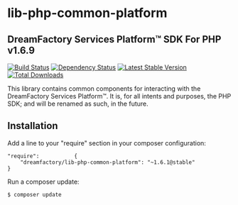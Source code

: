 # lib-php-common-platform

## DreamFactory Services Platform&trade; SDK For PHP v1.6.9

[![Build Status](http://tc.dreamfactory.com:8111/httpAuth/app/rest/builds/buildType:id:DreamfactoryLibPhpCommonPlatform_Release/statusIcon)](http://tc.dreamfactory.com:8111/viewType.html?buildTypeId=DreamfactoryLibPhpCommonPlatform_Release&tab=buildTypeStatusDiv&guest=1)
[![Dependency Status](https://www.versioneye.com/php/dreamfactory:lib-php-common-platform/badge.png)](https://www.versioneye.com/php/dreamfactory:lib-php-common-platform)
[![Latest Stable Version](https://poser.pugx.org/dreamfactory/lib-php-common-platform/version.png)](https://packagist.org/packages/dreamfactory/lib-php-common-platform)
[![Total Downloads](https://poser.pugx.org/dreamfactory/lib-php-common-platform/d/total.png)](https://packagist.org/packages/dreamfactory/lib-php-common-platform)

This library contains common components for interacting with the DreamFactory Services Platform&trade;.
It is, for all intents and purposes, the PHP SDK; and will be renamed as such, in the future.

## Installation

Add a line to your "require" section in your composer configuration:

	"require":           {
		"dreamfactory/lib-php-common-platform": "~1.6.1@stable"
	}

Run a composer update:

    $ composer update


